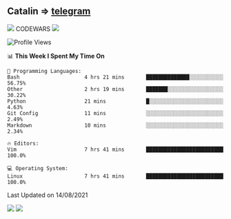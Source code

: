 ## Catalin => [telegram](https://t.me/catalinhimself) 
![](https://www.codewars.com/users/Catalinhimself/badges/micro) CODEWARS
![](https://github.com/Catalinhimself/Catalinhimself/blob/main/Sakura_Nene_CPP.jpg)

<!--START_SECTION:waka-->
![Profile Views](http://img.shields.io/badge/Profile%20Views-0-blue)

📊 **This Week I Spent My Time On** 

```text
💬 Programming Languages: 
Bash                     4 hrs 21 mins       ██████████████░░░░░░░░░░░   56.75% 
Other                    2 hrs 19 mins       ███████░░░░░░░░░░░░░░░░░░   30.22% 
Python                   21 mins             █░░░░░░░░░░░░░░░░░░░░░░░░   4.63% 
Git Config               11 mins             ░░░░░░░░░░░░░░░░░░░░░░░░░   2.49% 
Markdown                 10 mins             ░░░░░░░░░░░░░░░░░░░░░░░░░   2.34%

🔥 Editors: 
Vim                      7 hrs 41 mins       █████████████████████████   100.0%

💻 Operating System: 
Linux                    7 hrs 41 mins       █████████████████████████   100.0%

```


 Last Updated on 14/08/2021
<!--END_SECTION:waka-->

![](https://github-readme-stats.vercel.app/api?username=catalinhimself&count_private=true&show_icons=true&theme=calm)
![](https://github-readme-stats.vercel.app/api/wakatime?username=catalinhimself&theme=calm)

  


